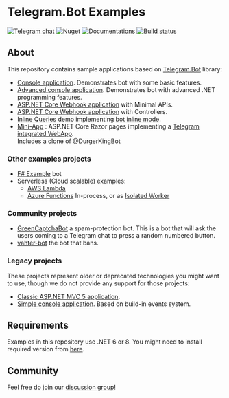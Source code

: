 # Telegram.Bot Examples

[![Telegram chat](https://img.shields.io/badge/Support_Chat-Telegram-blue.svg?style=flat-square)](https://t.me/joinchat/B35YY0QbLfd034CFnvCtCA)
[![Nuget](https://img.shields.io/nuget/vpre/Telegram.Bot.svg?label=Telegram.Bot&style=flat-square&color=d8b541)](https://www.nuget.org/packages/Telegram.Bot)
[![Documentations](https://img.shields.io/badge/Documentations-Book-orange.svg?style=flat-square)](https://telegrambots.github.io/book/)
[![Build status](https://img.shields.io/github/actions/workflow/status/TelegramBots/Telegram.Bot.Examples/.github/workflows/build_examples.yml?branch=master&style=flat-square)](https://github.com/TelegramBots/Telegram.Bot.Examples/actions/workflows/build_examples.yml)

## About

This repository contains sample applications based on [Telegram.Bot](https://github.com/TelegramBots/Telegram.Bot) library:

- [Console application](https://github.com/TelegramBots/Telegram.Bot.Examples/tree/master/Console). Demonstrates bot with some basic features.
- [Advanced console application](https://github.com/TelegramBots/Telegram.Bot.Examples/tree/master/Console.Advanced). Demonstrates bot with advanced .NET programming features.
- [ASP.NET Core Webhook application](https://github.com/TelegramBots/Telegram.Bot.Examples/tree/master/Webhook.MinimalAPIs) with Minimal APIs.
- [ASP.NET Core Webhook application](https://github.com/TelegramBots/Telegram.Bot.Examples/tree/master/Webhook.Controllers) with Controllers.
- [Inline Queries](https://github.com/TelegramBots/Telegram.Bot.Examples/tree/master/InlineQueries) demo implementing [bot inline mode](https://core.telegram.org/bots/inline).
- [Mini-App](https://github.com/TelegramBots/Telegram.Bot.Examples/tree/master/MiniApp) : ASP.NET Core Razor pages implementing a [Telegram integrated WebApp](https://core.telegram.org/bots/webapps).  
  Includes a clone of @DurgerKingBot

### Other examples projects
- [F# Example](https://github.com/TelegramBots/Telegram.Bot.Examples/tree/master/FSharp.Example) bot
- Serverless (Cloud scalable) examples:
  - [AWS Lambda](https://github.com/TelegramBots/Telegram.Bot.Examples/tree/master/Serverless/AwsLambda.Webhook)
  - [Azure Functions](https://github.com/TelegramBots/Telegram.Bot.Examples/tree/master/Serverless/AzureFunctions.Webhook) In-process, or as [Isolated Worker](https://github.com/TelegramBots/Telegram.Bot.Examples/tree/master/Serverless/AzureFunctions.IsolatedProcess.Webhook)

### Community projects

- [GreenCaptchaBot](https://github.com/ImoutoChan/GreenCaptchaBot) a spam-protection bot. This is a bot that will ask the users coming to a Telegram chat to press a random numbered button.
- [vahter-bot](https://github.com/fsharplang-ru/vahter-bot) the bot that bans.

### Legacy projects

These projects represent older or deprecated technologies you might want to use, though we do not provide any support for those projects:

- [Classic ASP.NET MVC 5 application](https://github.com/TelegramBots/Telegram.Bot.Examples/tree/legacy-ASPNET).
- [Simple console application](https://github.com/TelegramBots/Telegram.Bot.Examples/tree/legacy-events). Based on build-in events system.

## Requirements

Examples in this repository use .NET 6 or 8. You might need to install required version from [here](https://dotnet.microsoft.com/download).

## Community

Feel free do join our [discussion group](https://t.me/tgbots_dotnet)!
